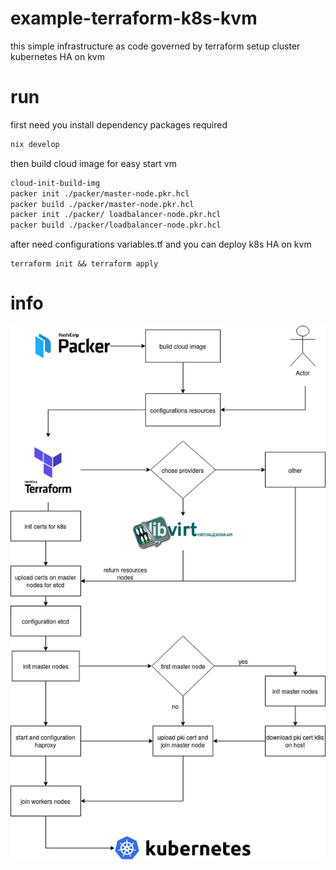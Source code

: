 # example-terraform-k8s-kvm
this simple infrastructure as code governed 
by terraform setup cluster kubernetes HA on kvm

# run 

first need you install dependency packages required

```bash
nix develop 
```
then build cloud image for easy start vm 
```bash
cloud-init-build-img
packer init ./packer/master-node.pkr.hcl
packer build ./packer/master-node.pkr.hcl
packer init ./packer/ loadbalancer-node.pkr.hcl
packer build ./packer/loadbalancer-node.pkr.hcl
```

after need configurations variables.tf and
you can deploy k8s HA on kvm 
```
terraform init && terraform apply
```
# info
<img src=./docs/example.png>
